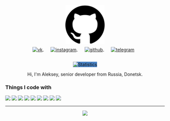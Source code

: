 <p align="center">
  <img width="124" src="https://raw.githubusercontent.com/yarkovaleksei/yarkovaleksei/master/github_logo.png" alt="Logo" />
</p>
<p align="center" style="margin: -10px 0 30px">
  <a href="https://vk.com/id530927534" target="_blank" style='margin-right:10px'>
    <img width="22" height="22" align="center" src="https://unpkg.com/simple-icons@v4/icons/vk.svg" alt="vk" />
  </a>
  &nbsp;&nbsp;
  <a href="https://www.instagram.com/aleksey.yarkov" target="_blank" style='margin-right:10px'>
    <img width="22" height="22" align="center" src="https://unpkg.com/simple-icons@v4/icons/instagram.svg" alt="instagram" />
  </a>
  &nbsp;&nbsp;
  <a href="https://github.com/yarkovaleksei" target="_blank" style='margin-right:10px'>
    <img width="22" height="22" align="center" src="https://unpkg.com/simple-icons@v4/icons/github.svg" alt="github" />
  </a>
  &nbsp;&nbsp;
  <a href="https://t.me/BigTRex" target="_blank" style='margin-right:10px'>
    <img width="22" height="22" align="center" src="https://simpleicons.org/icons/telegram.svg" alt="telegram" />
  </a>
</p>

<p align="center">
  <img width="" style="background:#4680C2;" src="https://github-readme-stats.vercel.app/api?username=yarkovaleksei&hide_border=true&hide_title=true" alt="Statistics" />
  <br />
  <p align="center">Hi, I'm Aleksey, senior developer from Russia, Donetsk.</p>
</p>

<h3>Things I code with</h3>

<p>
  <img src="https://img.shields.io/badge/TypeScript-007ACC?style=for-the-badge&logo=typescript&logoColor=white" />
  <img src="https://img.shields.io/badge/Node.js-43853D?style=for-the-badge&logo=node.js&logoColor=white" />
  <img src="https://img.shields.io/badge/JavaScript-323330?style=for-the-badge&logo=javascript&logoColor=F7DF1E" />
  <img src="https://img.shields.io/badge/Vue-3fb984?style=for-the-badge&logo=Vue&logoColor=white" />
  <img src="https://img.shields.io/badge/-Git-F05032?style=for-the-badge&logo=git&logoColor=white" />
  <img src="https://img.shields.io/badge/-NestJs-ea2845?style=for-the-badge&logo=nestjs&logoColor=white" />
  <img src="https://img.shields.io/badge/Material--UI-0081CB?style=for-the-badge&logo=material-ui&logoColor=white" />
  <img src="https://img.shields.io/badge/MongoDB-4EA94B?style=for-the-badge&logo=mongodb&logoColor=white" />
  <img src="https://img.shields.io/badge/PostgreSQL-000000?style=for-the-badge&logo=PostgreSQL&logoColor=white" />
</p>

--------------
<p align="center">
  <img src="https://visitor-badge.glitch.me/badge?page_id=yarkovaleksei.readme" />
</p>
